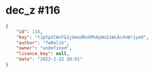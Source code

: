 
# dec_z #116
                
```JSON
{
    "id": 116,
    "key": "tJpYpXlWzF&1jGmodRxhM%0yWuIsWiAcXnW!1ymO",
    "author": "fwRelik",
    "owner": "undefined",
    "lisance_key": null,
    "date": "2023-2-22 20:01"
}
```
    